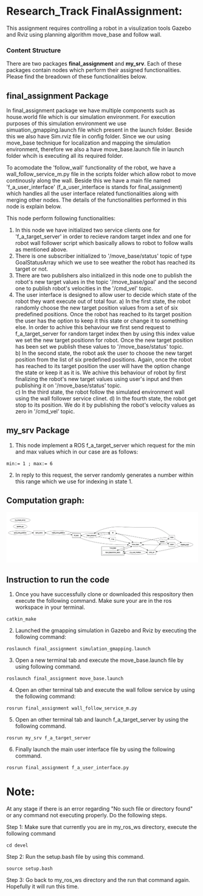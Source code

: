 # Research_Track FinalAssignment:

This assignment requires controlling a robot in a visulization tools Gazebo and Rviz using planning algorithm move_base and follow wall.

### Content Structure

There are two packages **final_assignment** and **my_srv**. Each of these packages contain nodes which perform their assigned functionalities. Please find the breadown of these functionalities below.

## final_assignment Package

In final_assignment package we have multiple components such as house.world file which is our simulation environment. For execution purposes of this simulation environment we use simuation_gmapping.launch file which present in the launch folder. Beside this we also have Sim.rviz file in config folder. Since we our using move_base technique for localization and mapping the simulation environment, therefore we also a have move_base.launch file in launch folder whcih is executing all its required folder. 

To acomodate the 'follow_wall' functionality of the robot, we have a wall_follow_service_m.py file in the scripts folder which allow robot to move continously along the wall. Beside this we have a main file named 'f_a_user_interface' (f_a_user_interface is stands for final_assignment) which handles all the user interface related functionalities along with merging other nodes. The details of the functionalities performed in this node is explain below.

This node perform following functionalities:

1. In this node we have initialized two service clients one for 'f_a_target_server' in order to recieve random target index and one for robot wall follower script which basically allows to robot to follow walls as mentioned above.  
2. There is one subscriber initialized to '/move_base/status' topic of type GoalStatusArray which we use to see weather the robot has reached its target or not. 
3. There are two publishers also initialized in this node one to publish the robot's new target values in the topic '/move_base/goal' and the second one to publish robot's velocities in the '/cmd_vel' topic. 
4. The user interface is designed to allow user to decide which state of the robot they want execute out of total four. 
	    a) In the first state, the robot randomly choose the new target position values from a set of six predefined positions. Once the robot has reached to its target position the user has the option to keep it this state or change it to something else. In order to achive this behaviour we first send request to f_a_target_server for random target index then by using this index value we set the new target positionn for robot. Once the new target position has been set we publish these values to '/move_base/status' topic.  
     b) In the second state, the robot ask the user to choose the new target position from the list of six predefined positions. Again, once the robot has reached to its target position the user will have the option change the state or keep it as it is. We achive this behaviour of robot by first finalizing the robot's new target values using user's input and then publishing it on '/move_base/status' topic.   
     c) In the third state, the robot follow the simulated environment wall using the wall follower service clinet.
     d) In the fourth state, the robot get stop to its position. We do it by publishing the robot's velocity values as zero in '/cmd_vel' topic. 

## my_srv Package

1. This node implement a ROS f_a_target_server which request for the min and max values which in our case are as follows: 
```
min:= 1 ; max:= 6
```

2. In reply to this request, the server randomly generates a number within this range which we use for indexing in state 1. 

## Computation graph: 

![alt text](https://github.com/ShozabAbidi10/ResearchTrack_FinalAssignment/blob/main/rqt_graph.PNG)

## Instruction to run the code

1. Once you have successfully clone or downloaded this respository then execute the following command. Make sure your are in the ros workspace in your terminal.
```
catkin_make
```

2. Launched the gmapping simulation in Gazebo and Rviz by executing the following command:
```
roslaunch final_assignment simulation_gmapping.launch
```

3. Open a new terminal tab and execute the move_base.launch file by using following command.
```
roslaunch final_assignment move_base.launch
```

4. Open an other terminal tab and execute the wall follow service by using the following command:
```
rosrun final_assignment wall_follow_service_m.py
```

5. Open an other terminal tab and launch f_a_target_server by using the following command. 
```
rosrun my_srv f_a_target_server
```
6. Finally launch the main user interface file by using the following command. 
```
rosrun final_assignment f_a_user_interface.py
```

# Note: 
At any stage if there is an error regarding "No such file or directory found" or any command not executing properly. Do the following steps.

Step 1: Make sure that currently you are in my_ros_ws directory, execute the following command
```
cd devel 
```
Step 2: Run the setup.bash file by using this command.

```
source setup.bash 
```
Step 3: Go back to my_ros_ws directory and the run that command again. Hopefully it will run this time.
 
